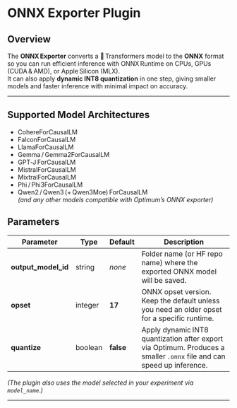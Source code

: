# ONNX Exporter Plugin

## Overview
The **ONNX Exporter** converts a 🤗 Transformers model to the **ONNX** format so you can run efficient inference with ONNX Runtime on CPUs, GPUs (CUDA & AMD), or Apple Silicon (MLX).  
It can also apply **dynamic INT8 quantization** in one step, giving smaller models and faster inference with minimal impact on accuracy.

---

## Supported Model Architectures
- CohereForCausalLM
- FalconForCausalLM
- LlamaForCausalLM
- Gemma / Gemma2ForCausalLM
- GPT‑J ForCausalLM
- MistralForCausalLM
- MixtralForCausalLM
- Phi / Phi3ForCausalLM
- Qwen2 / Qwen3 (+ Qwen3Moe) ForCausalLM  
*(and any other models compatible with Optimum’s ONNX exporter)*

## Parameters

| Parameter | Type | Default | Description |
|-----------|------|---------|-------------|
| **output_model_id** | string | *none* | Folder name (or HF repo name) where the exported ONNX model will be saved. |
| **opset** | integer | **17** | ONNX opset version. Keep the default unless you need an older opset for a specific runtime. |
| **quantize** | boolean | **false** | Apply dynamic INT8 quantization after export via Optimum. Produces a smaller `.onnx` file and can speed up inference. |

*(The plugin also uses the model selected in your experiment via `model_name`.)*

---
